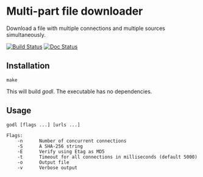 # Multi-part file downloader

Download a file with multiple connections and multiple sources simultaneously.

[![Build Status](https://travis-ci.org/alvatar/multipart-downloader.svg?branch=master)](https://travis-ci.org/alvatar/multipart-downloader) [![Doc Status](https://godoc.org/github.com/alvatar/multipart-downloader?status.png)](https://godoc.org/github.com/alvatar/multipart-downloader)


## Installation

    make

This will build _godl_. The executable has no dependencies.

## Usage

    godl [flags ...] [urls ...]

    Flags:
        -n      Number of concurrent connections
        -S      A SHA-256 string
        -E      Verify using Etag as MD5
        -t      Timeout for all connections in milliseconds (default 5000)
        -o      Output file
        -v      Verbose output

